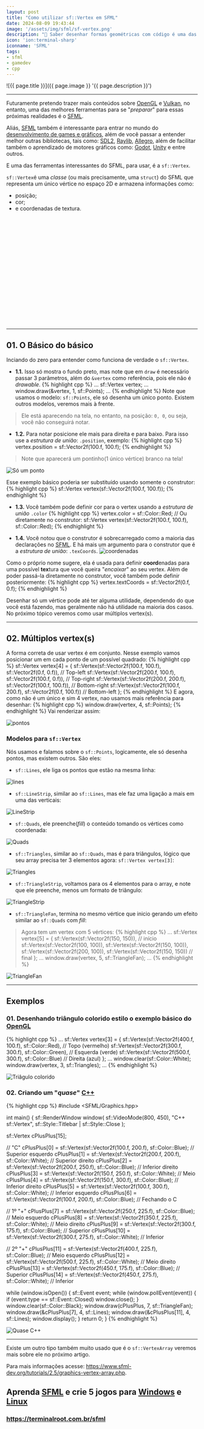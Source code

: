 ```yaml
---
layout: post
title: "Como utilizar sf::Vertex em SFML"
date: 2024-08-09 19:43:44
image: '/assets/img/sfml/sf-vertex.png'
description: "🚀 Saber desenhar formas geométricas com código é uma das bases para aprender OpenGL e Vulkan."
icon: 'ion:terminal-sharp'
iconname: 'SFML'
tags:
- sfml
- gamedev
- cpp
---
```


![{{ page.title }}]({{ page.image }} '{{ page.description }}')

---

Futuramente pretendo trazer mais conteúdos sobre [OpenGL](https://terminalroot.com.br/tags#opengl) e [Vulkan](https://terminalroot.com.br/tags#vulkan), no entanto, uma das melhores ferramentas para se "*preparar*" para essas próximas realidades é o [SFML](https://terminalroot.com.br/sfml).

Aliás, [SFML](https://terminalroot.com.br/tags#sfml) também é interessante para entrar no mundo do [desenvolvimento de games e gráficos](https://terminalroot.com.br/games), além de você passar a entender melhor outras bibliotecas, tais como: [SDL2](https://terminalroot.com.br/tags#sdl2), [Raylib](https://terminalroot.com.br/tags#raylib), [Allegro](https://terminalroot.com.br/tags#allegro), além de facilitar também o aprendizado de motores gráficos como: [Godot](https://terminalroot.com.br/tags#godot), [Unity](https://terminalroot.com.br/tags#unity) e entre outros.

E uma das ferramentas interessantes do SFML, para usar, é a `sf::Vertex`.

`sf::Vertex`é uma *classe* (ou mais precisamente, uma `struct`) do SFML que representa um único vértice no espaço 2D e armazena informações como: 
+ posição; 
+ cor; 
+ e coordenadas de textura.


<!-- SQUARE - GAMES ROOT -->
<script async src="//pagead2.googlesyndication.com/pagead/js/adsbygoogle.js"></script>
<ins class="adsbygoogle"
style="display:inline-block;width:336px;height:280px"
data-ad-client="ca-pub-2838251107855362"
data-ad-slot="5351066970"></ins>
<script>
(adsbygoogle = window.adsbygoogle || []).push({});
</script>

---

## 01. O Básico do básico
Inciando do zero para entender como funciona de verdade o `sf::Vertex`.

+ **1.1.** Isso só mostra o fundo preto, mas note que em `draw` é necessário passar 3 parâmetros, além do `&vertex` como referência, pois ele não é *drawable*.
{% highlight cpp %}
...
sf::Vertex vertex;
...
window.draw(&vertex, 1, sf::Points);
...
{% endhighlight %}
Note que usamos o modelo: `sf::Points`, ele só desenha um único ponto. Existem outros modelos, veremos mais à frente.
> Ele está aparecendo na tela, no entanto, na posição: `0, 0`, ou seja, você não conseguirá notar. 

+ **1.2.** Para notar posicione ele mais para direita e para baixo. Para isso use a *estrutura de união*: `.position`, exemplo:
{% highlight cpp %}
vertex.position = sf::Vector2f(100.f, 100.f);
{% endhighlight %}
> Note que aparecerá um pontinho(1 único vértice) branco na tela!

![Só um ponto](/assets/img/sfml/only-point.png) 

Esse exemplo básico poderia ser substituído usando somente o construtor:
{% highlight cpp %}
sf::Vertex vertex(sf::Vector2f(100.f, 100.f));
{% endhighlight %}

+ **1.3.** Você também pode definir cor para o vertex usando a *estrutura de união* `.color`
{% highlight cpp %}
vertex.color = sf::Color::Red;
// Ou diretamente no construtor:
sf::Vertex vertex(sf::Vector2f(100.f, 100.f), sf::Color::Red);
{% endhighlight %}

+ **1.4.** Você notou que o construtor é sobrecarregado como a maioria das declarações no [SFML](https://terminalroot.com.br/tags#sfml). E há mais um argumento para o construtor que é a *estrutura de união*: `.texCoords`. 
![coordenadas](/assets/img/sfml/textCoords.png) 

Como o próprio nome sugere, ela é usada para definir **coord**enadas para uma possível **tex**tura que você queira "*encaixar*" ao seu vertex. Além de poder passá-la diretamente no construtor, você também pode definir posteriormente:
{% highlight cpp %}
vertex.textCoords = sf::Vector2f(0.f, 0.f);
{% endhighlight %}

Desenhar só um vértice pode até ter alguma utilidade, dependendo do que você está fazendo, mas geralmente não há utilidade na maioria dos casos. No próximo tópico veremos como usar múltiplos vertex(s).

---

## 02. Múltiplos vertex(s)
A forma correta de usar vertex é em conjunto. Nesse exemplo vamos posicionar um em cada ponto de um possível quadrado:
{% highlight cpp %}
sf::Vertex vertex[4] = {
  sf::Vertex(sf::Vector2f(100.f, 100.f), sf::Vector2f(0.f, 0.f)),     // Top-left
  sf::Vertex(sf::Vector2f(200.f, 100.f), sf::Vector2f(100.f, 0.f)),   // Top-right
  sf::Vertex(sf::Vector2f(200.f, 200.f), sf::Vector2f(100.f, 100.f)), // Bottom-right
  sf::Vertex(sf::Vector2f(100.f, 200.f), sf::Vector2f(0.f, 100.f))    // Bottom-left
};
{% endhighlight %}
E agora, como não é um único e sim 4 vertex, nao usamos mais referência para desenhar:
{% highlight cpp %}
window.draw(vertex, 4, sf::Points);
{% endhighlight %}
Vai renderizar assim:

![pontos](/assets/img/sfml/4-vertex.png) 

### Modelos para `sf::Vertex`
Nós usamos e falamos sobre o `sf::Points`, logicamente, ele só desenha pontos, mas existem outros. São eles:
+ `sf::Lines`, ele liga os pontos que estão na mesma linha:

![lines](/assets/img/sfml/sf-lines.png) 

+ `sf::LineStrip`, similar ao `sf::Lines`, mas ele faz uma ligação a mais em uma das verticais:

![LineStrip](/assets/img/sfml/sf-LineStrip.png) 

+ `sf::Quads`, ele preenche(*fill*) o conteúdo tomando os vértices como coordenada:

![Quads](/assets/img/sfml/sf-quads.png) 

+ `sf::Triangles`, similar ao `sf::Quads`, mas é para triângulos, lógico que seu array precisa ter 3 elementos agora: `sf::Vertex vertex[3]`:

![Triangles](/assets/img/sfml/sf-triangles.png) 

+ `sf::TriangleStrip`, voltamos para os 4 elementos para o array, e note que ele preenche, menos um formato de triângulo:

![TriangleStrip](/assets/img/sfml/sf-TriangleStrip.png) 

+ `sf::TriangleFan`, termina no mesmo vértice que inicio gerando um efeito similar ao `sf::Quads` com *fill*:
> Agora tem um vertex com 5 vértices:
{% highlight cpp %}
...
sf::Vertex vertex[5] = {
  sf::Vertex(sf::Vector2f(150, 150)),  // início
  sf::Vertex(sf::Vector2f(100, 100)),
  sf::Vertex(sf::Vector2f(150, 100)),
  sf::Vertex(sf::Vector2f(200, 100)),
  sf::Vertex(sf::Vector2f(150, 150))   // final
};
...
window.draw(vertex, 5, sf::TriangleFan);
...
{% endhighlight %}

![TriangleFan](/assets/img/sfml/sf-TriangleFan.png)

---

## Exemplos

### 01. Desenhando triângulo colorido estilo o exemplo básico do [OpenGL]()
{% highlight cpp %}
...
sf::Vertex vertex[3] = {
  sf::Vertex(sf::Vector2f(400.f, 100.f), sf::Color::Red),    // Topo (vermelho)
  sf::Vertex(sf::Vector2f(300.f, 300.f), sf::Color::Green),  // Esquerda (verde)
  sf::Vertex(sf::Vector2f(500.f, 300.f), sf::Color::Blue)    // Direita (azul)
};
...
window.clear(sf::Color::White);
window.draw(vertex, 3, sf::Triangles);
...
{% endhighlight %}

![Triâgulo colorido](/assets/img/sfml/triangle-colored.png) 


<!-- RECTANGLE LARGE -->
<script async src="https://pagead2.googlesyndication.com/pagead/js/adsbygoogle.js"></script>
<!-- Informat -->
<ins class="adsbygoogle"
style="display:block"
data-ad-client="ca-pub-2838251107855362"
data-ad-slot="2327980059"
data-ad-format="auto"
data-full-width-responsive="true"></ins>
<script>
(adsbygoogle = window.adsbygoogle || []).push({});
</script>


### 02. Criando um "*quase*" [C++](https://terminalroot.com.br/tags#cpp)
{% highlight cpp %}
#include <SFML/Graphics.hpp>

int main() {
  sf::RenderWindow window(
    sf::VideoMode(800, 450), 
    "C++ sf::Vertex",
    sf::Style::Titlebar | sf::Style::Close
  );

  sf::Vertex cPlusPlus[15];

  // "C"
  cPlusPlus[0] = sf::Vertex(sf::Vector2f(100.f, 200.f), sf::Color::Blue);     // Superior esquerdo
  cPlusPlus[1] = sf::Vertex(sf::Vector2f(200.f, 200.f), sf::Color::White);    // Superior direito
  cPlusPlus[2] = sf::Vertex(sf::Vector2f(200.f, 250.f), sf::Color::Blue);     // Inferior direito
  cPlusPlus[3] = sf::Vertex(sf::Vector2f(150.f, 250.f), sf::Color::White);    // Meio
  cPlusPlus[4] = sf::Vertex(sf::Vector2f(150.f, 300.f), sf::Color::Blue);     // Inferior direito
  cPlusPlus[5] = sf::Vertex(sf::Vector2f(100.f, 300.f), sf::Color::White);    // Inferior esquerdo
  cPlusPlus[6] = sf::Vertex(sf::Vector2f(100.f, 200.f), sf::Color::Blue);     // Fechando o C

  // 1º "+"
  cPlusPlus[7] = sf::Vertex(sf::Vector2f(250.f, 225.f), sf::Color::Blue);     // Meio esquerdo
  cPlusPlus[8] = sf::Vertex(sf::Vector2f(350.f, 225.f), sf::Color::White);    // Meio direito
  cPlusPlus[9] = sf::Vertex(sf::Vector2f(300.f, 175.f), sf::Color::Blue);     // Superior
  cPlusPlus[10] = sf::Vertex(sf::Vector2f(300.f, 275.f), sf::Color::White);   // Inferior

  // 2º "+"
  cPlusPlus[11] = sf::Vertex(sf::Vector2f(400.f, 225.f), sf::Color::Blue);    // Meio esquerdo
  cPlusPlus[12] = sf::Vertex(sf::Vector2f(500.f, 225.f), sf::Color::White);   // Meio direito
  cPlusPlus[13] = sf::Vertex(sf::Vector2f(450.f, 175.f), sf::Color::Blue);    // Superior
  cPlusPlus[14] = sf::Vertex(sf::Vector2f(450.f, 275.f), sf::Color::White);   // Inferior

  while (window.isOpen()) {
    sf::Event event;
    while (window.pollEvent(event)) {
      if (event.type == sf::Event::Closed)
        window.close();
    }
    window.clear(sf::Color::Black);
    window.draw(cPlusPlus, 7, sf::TriangleFan);
    window.draw(&cPlusPlus[7], 4, sf::Lines);
    window.draw(&cPlusPlus[11], 4, sf::Lines);
    window.display();
  }
  return 0;
}
{% endhighlight %}

![Quase C++](/assets/img/sfml/vertex-cpp.png) 

---

Existe um outro tipo também muito usado que é o `sf::VertexArray` veremos mais sobre ele no próximo artigo.

Para mais informações acesse: <https://www.sfml-dev.org/tutorials/2.5/graphics-vertex-array.php>.

## Aprenda [SFML](https://terminalroot.com.br/games) e crie 5 jogos para [Windows](https://terminalroot.com.br/tags#windows) e [Linux](https://terminalroot.com.br/tags#gnulinux)
### <https://terminalroot.com.br/sfml>


